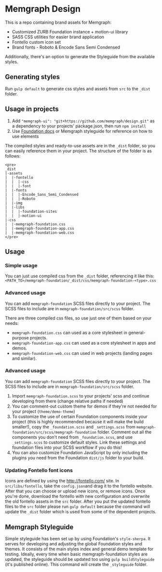 # Memgraph Design

This is a repo containing brand assets for Memgraph:

* Customized ZURB Foundation instance + motion-ui library
* SASS CSS utilities for easier brand application
* Fontello custom icon set
* Brand fonts - Roboto & Encode Sans Semi Condensed

Additionally, there's an option to generate the Styleguide from the available
styles.

## Generating styles

Run `gulp default` to generate css styles and assets from `src` to the `_dist`
folder.

## Usage in projects

1. Add `"memgraph-ui": "git+https://github.com/memgraph/design.git"` as a
   dependency to your projects' package.json, then run `npm install`
2. Use [Foundation docs](https://foundation.zurb.com/sites/docs/) or Memgraph
   styleguide for reference on how to use elements

The compiled styles and ready-to-use assets are in the `_dist` folder, so you
can easily reference them in your project. The structure of the folder is as
follows:

```
<pre>
_dist
|-assets
|  |-fontello
|  |  |-css
|  |  |-font
|  |-fonts
|  |  |-Encode_Sans_Semi_Condensed
|  |  |-Roboto
|  |-img
|  |-libs
|  |  |-foundation-sites
|  |  |-motion-ui
|-css
|  |-memgraph-foundation.css
|  |-memgraph-foundation-app.css
|  |-memgraph-foundation-web.css
</pre>
```

## Usage

### Simple usage

You can just use compiled css from the `_dist` folder, referencing it like
this: `<PATH_TO>/memgraph-foundation/_dist/css/memgraph-foundation-<type>.css`

### Advanced usage

You can add `memgraph-foundation` SCSS files directly to your project. The SCSS
files to include are in `memgraph-foundation/src/scss` folder.

There are three compiled css files, so use just one of them based on your
needs:

* `memgraph-foundation.css` can used as a core stylesheet in general-purpose
  projects.
* `memgraph-foundation-app.css` can used as a core stylesheet in apps and
  demos.
* `memgraph-foundation-web.css` can used in web projects (landing pages and
  similar).

### Advanced usage

You can add `memgraph-foundation` SCSS files directly to your project. The SCSS
files to include are in `memgraph-foundation/src/scss` folder.

1. Import `memgraph-foundation.scss` to your projects' scss and continue
   developing from there (change relative paths if needed)
2. You can comment-out custom theme for demos if they're not needed for your
   project (`theme/demo-theme`)
3. To customize the use of certain Foundation components inside your project
   (this is highly recommended because it will make the build smaller!), copy
the `_foundation.scss` and `_settings.scss` from
`memgraph-foundation/src/scss/memgraph-foundation` folder. Comment out all the
components you don't need from `_foundation.scss`, and use `_settings.scss` to
customize default styles. Link these settings and foundation files into your
SCSS workflow if you do this!
4. You can also customize Foundation JavaScript by only including the plugins
   you need from the Foundation `dist/js` folder to your build.

### Updating Fontello font icons

Icons are defined by using the http://fontello.com/ site. In
`src/libs/fontello`, take the `config.json`and drag it to the fontello website.
After that you can choose or upload new icons, or remove icons. Once you're
done, download the fontello with new configuration and overwrite the old
fontello assets in the `src` folder. After you put the updated fontello files
to the `src` folder please run `gulp default` because the command will update
the `_dist` folder which is used from some of the dependent projects.

## Memgraph Styleguide

Simple styleguide has been set up by using Foundation's `style-sherpa`. It
serves for developing and adjusting the global Foundation styles and themes. It
consists of the main styles index and general demo template for testing.
Ideally, every time when basic memgraph-foundation styles are updated, the
styleguide should be updated too using `gulp buildStyleguide` (it's published
online). This command will create the `_styleguide` folder.
